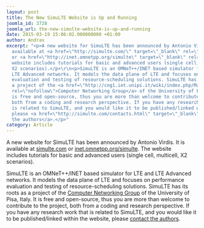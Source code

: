 ```yaml
---
layout: post
title: The New SimuLTE Website is Up and Running
joomla_id: 3728
joomla_url: the-new-simulte-website-is-up-and-running
date: 2015-03-19 15:06:02.000000000 +01:00
author: Andras
excerpt: "<p>A new website for SimuLTE has been announced by Antonio Virdis. It is
  available at <a href=\"http://simulte.com/\" target=\"_blank\" rel=\"nofollow\">simulte.com</a>
  or <a href=\"http://inet.omnetpp.org/simulte\" target=\"_blank\" rel=\"nofollow\">inet.omnetpp.org/simulte</a>. The
  website includes tutorials for basic and advanced users (single cell, multicell,
  X2 scenarios).</p>\r\n<p>SimuLTE is an OMNeT++/INET based simulator for LTE and
  LTE Advanced networks. It models the data plane of LTE and focuses on performance
  evaluation and testing of resource-scheduling solutions. SimuLTE has its roots as
  a project of the <a href=\"http://cng1.iet.unipi.it/wiki/index.php/Main_Page\" target=\"_blank\"
  rel=\"nofollow\">Computer Networking Group</a> of the University of Pisa, Italy. It
  is free and open-source, thus you are more than welcome to contribute to the project,
  both from a coding and research perspective. If you have any research work that
  is related to SimuLTE, and you would like it to be published/linked within the website,
  please <a href=\"http://simulte.com/contacts.html\" target=\"_blank\" rel=\"nofollow\">contact
  the authors</a>.</p>"
category: Article
---
```

<p>A new website for SimuLTE has been announced by Antonio Virdis. It is available at <a href="http://simulte.com/" target="_blank" rel="nofollow">simulte.com</a> or <a href="http://inet.omnetpp.org/simulte" target="_blank" rel="nofollow">inet.omnetpp.org/simulte</a>. The website includes tutorials for basic and advanced users (single cell, multicell, X2 scenarios).</p>
<p>SimuLTE is an OMNeT++/INET based simulator for LTE and LTE Advanced networks. It models the data plane of LTE and focuses on performance evaluation and testing of resource-scheduling solutions. SimuLTE has its roots as a project of the <a href="http://cng1.iet.unipi.it/wiki/index.php/Main_Page" target="_blank" rel="nofollow">Computer Networking Group</a> of the University of Pisa, Italy. It is free and open-source, thus you are more than welcome to contribute to the project, both from a coding and research perspective. If you have any research work that is related to SimuLTE, and you would like it to be published/linked within the website, please <a href="http://simulte.com/contacts.html" target="_blank" rel="nofollow">contact the authors</a>.</p>
